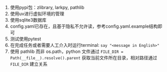 1. 使用pypi包：zlibrary, larkpy, pathlib
2. 使用uv进行虚拟环境的管理
3. 使用sqlite3数据库
4. config.yaml已存在，且基于隐私不允许读，参考config.yaml.example结构即可
5. 测试使用pytest
6. 在完成任务或者需要人工介入时运行terminal: `say "<message in English>"`
7. 使用 pathlib 而非 os.path，python 文件通过 `FILE_DIR = Path(__file__).resolve().parent` 获取当前文件所在目录，相对路径通过 `FILE_DIR` 建立关系